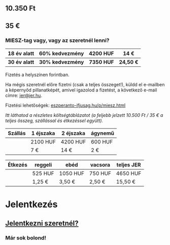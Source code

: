 <!--
.. title: Jelentkezés
.. slug: kotizo
.. date: 2016-02-25 20:28:50 UTC+01:00
.. tags:
.. category:
.. link:
.. description:
.. type: text
-->

## 10.350 Ft

## 35 €

### MIESZ-tag vagy, vagy az szeretnél lenni?

|18 év alatt|60% kedvezmény|**4200 HUF**|14 €|
|-----------|-----------|-----------|-----------|
|**30 év alatt**|**30% kedvezmény**|**7350 HUF**|**24,50 €**|

Fizetés a helyszínen forintban.

Ha mégis szeretnél előre fizetni (csak a teljes összeget!), küldd el e-mailben a képernyőd pillanatképét, amivel igazolod a fizetést, a következő e-mail címre: [jer@jer.hu](mailto:jer@jer.hu).

Fizetési lehetőségek: [eszperanto-ifjusag.hu/p/miesz.html](http://www.eszperanto-ifjusag.hu/p/miesz.html)

*Itt láthatod a részletes költségtáblázatot (a feljebb jelzett 10.500 Ft / 35 € a teljes összeg, szállással és étkezéssel együtt).*

|Szállás|1 éjszaka|2 éjszaka|ágynemű|
|--------|--------|--------|--------|
|        |2100 HUF|4200 HUF| 600 HUF|
|        |     7 €|    14 €|     2 €|

|Étkezés|reggeli|ebéd|vacsora|teljes JER|
|-------|-------|-------|-------|-------|
|        |525 HUF|1050 HUF|750 HUF|4650 HUF|
|        |1,25 €|3,50 €|2,50 €|15,50 €|


# Jelentkezés

## [<i class="fa fa-arrow-right"></i> Jelentkezni szeretnél? <i class="fa fa-arrow-left"></i>](https://docs.google.com/forms/d/1kuHr1AI6Bcv2-mTSCMdL3cUA0WoNJNYt_RY8zYOpB9c/viewform)


### Már <b id="nb">sok</b> bolond!
<ul id="persons"></ul>

<script type="text/javascript">
    window.onload = function() { init() };
    var public_url = "https://docs.google.com/spreadsheets/d/1I7-1SKUjmcEj7X8IrdpCCAKyrnzYawBymnFOX2F58Uw/pubhtml?gid=1068216995&single=true";
    var header = "Mia karesnomo (kiun vi ŝatus havi sur via ŝildo) /A becenevem (amit a névtábládon szeretnél látni)";
    function init() {
        Tabletop.init( { key: public_url, simpleSheet: true, callback: function(data, tabletop) {
            $('#nb').html(data.length);
            data.forEach(function(person) {
                $('#persons').append('<li>'+person[header]+'</li>');
            });
        } } )
    }
</script>
